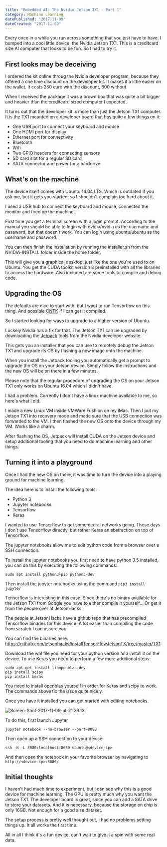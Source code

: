 ```yaml
---
title: "Embedded AI: The Nvidia Jetson TX1 - Part 1"
category: Machine Learning
datePublished: "2017-11-09"
dateCreated: "2017-11-09"
---
```


<!--kg-card-begin: markdown--><p>Every once in a while you run across something that you just have to have. I bumped into a cool little device, the Nvidia Jetson TX1. This is a creditcard size AI computer that looks to be fun. So I had to try it.</p>
<h2 id="firstlooksmaybedeceiving">First looks may be deceiving</h2>
<p>I ordered the kit online throug the Nvidia developer program, because they offered a one time discount on the developer kit. It makes it a little easier on the wallet. It costs 250 euro with the discount, 600 without.</p>
<p>When I received the package it was a brown box that was quite a bit bigger and heavier than the creditcard sized computer I expected.</p>
<p>It turns out that the developer kit is more than just the Jetson TX1 computer. It is the TX1 mounted on a developer board that has quite a few things on it:</p>
<ul>
<li>One USB port to connect your keyboard and mouse</li>
<li>One HDMI port for display</li>
<li>Ethernet port for connectivity</li>
<li>Bluetooth</li>
<li>Wifi</li>
<li>Two GPIO headers for connecting sensors</li>
<li>SD card slot for a regular SD card</li>
<li>SATA connector and power for a harddrive</li>
</ul>
<h2 id="whatsonthemachine">What's on the machine</h2>
<p>The device itself comes with Ubuntu 14.04 LTS. Which is outdated if you ask me, but it gets you started, so I shouldn't complain too hard about it.</p>
<p>I used a USB hub to connect the keyboard and mouse, connected the monitor and fired up the machine.</p>
<p>First time you get a terminal screen with a login prompt. According to the manual you should be able to login with nvidia/nvidia as the username and password, but that doesn't work. You can login using ubuntu/ubuntu as the username and password.</p>
<p>You can then finish the installation by running the installer.sh from the NVIDIA-INSTALL folder inside the home folder.</p>
<p>This will give you a graphical desktop, just like the one you're used to on Ubuntu. You get the CUDA toolkit version 8 preinstalled with all the libraries to access the hardware. Also included are some tools to compile and debug code.</p>
<h2 id="upgradingtheos">Upgrading the OS</h2>
<p>The defaults are nice to start with, but I want to run Tensorflow on this thing. And possible <a href="https://cntk.ai">CNTK</a> if I can get it compiled.</p>
<p>So I started looking for ways to upgrade to a higher version of Ubuntu.</p>
<p>Luckely Nvidia has a fix for that. The Jetson TX1 can be upgraded by downloading the <a href="https://developer.nvidia.com/embedded/dlc/jetpack-l4t-3_1">Jetpack</a> tools from the Nvidia developer website.</p>
<p>This gets you an installer that you can use to remotely debug the Jetson TX1 and upgrade its OS by flashing a new image onto the machine.</p>
<p>When you install the Jetpack tooling you automatically get a prompt to upgrade the OS on your Jetson device. Simply follow the instructions and the new OS will be on there in a few minutes.</p>
<p>Please note that the regular procedure of upgrading the OS on your Jetson TX1 only works on Ubuntu 16.04 which I didn't have.</p>
<p>I had a problem. Currently I don't have a linux machine available to me, so here's what I did.</p>
<p>I made a new Linux VM inside VMWare Fushion on my iMac. Then I put my Jetson TX1 into recovery mode and made sure that the USB connection was forwarded to the VM. I then flashed the new OS onto the device through my VM. Works like a charm.</p>
<p>After flashing the OS, Jetpack will install CUDA on the Jetson device and setup additional tooling that you need to do machine learning and other things.</p>
<h2 id="turningitintoaplayground">Turning it into a playground</h2>
<p>Once I had the new OS on there, it was time to turn the device into a playing ground for machine learning.</p>
<p>The idea here is to install the following tools:</p>
<ul>
<li>Python 3</li>
<li>Jupyter notebooks</li>
<li>Tensorflow</li>
<li>Keras</li>
</ul>
<p>I wanted to use Tensorflow to get some neural networks going. These days I don't use Tensorflow directly, but rather Keras an abstraction on top of Tensorflow.</p>
<p>The jupyter notebooks allow me to edit python code from a browser over a SSH connection.</p>
<p>To install the jupyter notebooks you first need to have python 3.5 installed, you can do this by executing the following commands:</p>
<pre><code class="language-bash">sudo apt install python3-pip python3-dev
</code></pre>
<p>Then install the jupyter notebooks using the command <code>pip3 install jupyter</code></p>
<p>Tensorflow is interesting in this case. Since there's no binary available for the Jetson TX1 from Google you have to either compile it  yourself... Or get it from the people over at JetsonHacks.</p>
<p>The people at JetsonHacks have a github repo that has precompiled Tensorflow binaries for this device. A lot easier than compiling the code from scratch I can assure you.</p>
<p>You can find the binaries here: <a href="https://github.com/jetsonhacks/installTensorFlowJetsonTX/tree/master/TX1">https://github.com/jetsonhacks/installTensorFlowJetsonTX/tree/master/TX1</a></p>
<p>Download the whl file you need for your python version and install it on the device. To use Keras you need to perform a few more additional steps:</p>
<pre><code class="language-bash">sudo apt-get install libopenblas-dev
pip install scipy
pip install keras
</code></pre>
<p>You need to install openblas yourself in order for Keras and scipy to work. The commands above fix the issue quite nicely.</p>
<p>Once you have it installed you can get started with editing notebooks.</p>
<p><img src="/content/images/2017/11/Screen-Shot-2017-11-09-at-21.39.13.png" alt="Screen-Shot-2017-11-09-at-21.39.13"></p>
<p>To do this, first launch Jupyter</p>
<pre><code class="language-bash">jupyter notebook --no-browser --port=8080
</code></pre>
<p>Then open up a SSH connection to your device:</p>
<pre><code class="language-bash">ssh -N -L 8080:localhost:8080 ubuntu@&lt;device-ip&gt;
</code></pre>
<p>And then open the notebook in your favorite browser by navigating to <code>http://&lt;device-ip&gt;:8080/</code></p>
<h2 id="initialthoughts">Initial thoughts</h2>
<p>I haven't had much time to experiment, but I can see why this is a good device for machine learning. The GPU is pretty much why you want the Jetson TX1. The developer board is great, since you can add a SATA drive to store your datasets. And it is necessary, because the storage on chip is only 16GB. Not enough for a good size dataset.</p>
<p>The setup process is pretty well thought out, I had no problems setting things up. It all works the first time.</p>
<p>All in all I think it's a fun device, can't wait to give it a spin with some real data.</p>
<!--kg-card-end: markdown-->
